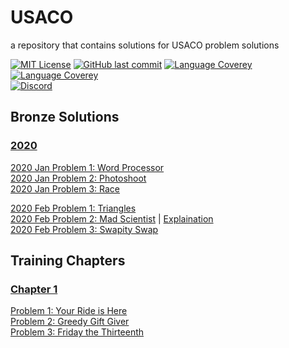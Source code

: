 # USACO
a repository that contains solutions for USACO problem solutions

[![MIT License](https://img.shields.io/github/license/o0River0o/USACO?style=flat-square)](https://github.com/o0River0o/USACO/blob/master/LICENSE)
[![GitHub last commit](https://img.shields.io/github/last-commit/o0River0o/USACO?style=flat-square)]()
[![Language Coverey](https://img.shields.io/github/languages/count/o0River0o/USACO?style=flat-square)]()
[![Language Coverey](https://img.shields.io/github/languages/top/o0River0o/USACO?style=flat-square)]()
<br>
[![Discord](https://img.shields.io/discord/751524641507639448.svg?label=&logo=discord&logoColor=ffffff&color=7389D8&labelColor=6A7EC2&style=for-the-badge)](https://discord.gg/bxrYFN9)

## **Bronze Solutions**
### <u>2020</u>

[2020 Jan Problem 1: Word Processor](src/bronze/2020/Jan/Word-Processor/Word.java)
<br>
[2020 Jan Problem 2: Photoshoot](src/bronze/2020/Jan/Photoshoot/Photo.java)
<br>
[2020 Jan Problem 3: Race](src/bronze/2020/Jan/Race/Race.java)
<br>

[2020 Feb Problem 1: Triangles](src/bronze/2020/Feb/Triangles/Triangles.java)
<br>
[2020 Feb Problem 2: Mad Scientist](src/bronze/2020/Feb/Mad-Scientist/Breedflip.java) | 
[Explaination](https://o0river0o.github.io/posts/2020/0926/usaco-bronze-mad-scientist/)
<br>
[2020 Feb Problem 3: Swapity Swap](src/bronze/2020/Feb/Mad-Scientist/Swap.java)
<br>

## **Training Chapters**
### <u>Chapter 1</u>

[Problem 1: Your Ride is Here](src/training/chapter1/ride/ride.java)
<br>
[Problem 2: Greedy Gift Giver](src/training/chapter1/gift1/gift1.java)
<br>
[Problem 3: Friday the Thirteenth](src/training/chapter1/friday/friday.java)
